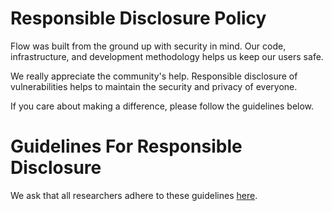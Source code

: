 
# Responsible Disclosure Policy

Flow was built from the ground up with security in mind. Our code, infrastructure, and development methodology helps us keep our users safe.

We really appreciate the community's help. Responsible disclosure of vulnerabilities helps to maintain the security and privacy of everyone.

If you care about making a difference, please follow the guidelines below.

# **Guidelines For Responsible Disclosure**

We ask that all researchers adhere to these guidelines [here](https://docs.onflow.org/bounties/responsible-disclosure/).